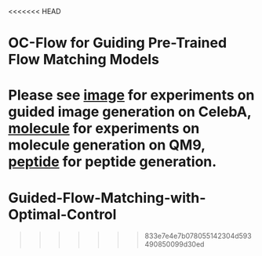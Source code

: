 <<<<<<< HEAD
# OC-Flow for Guiding Pre-Trained Flow Matching Models

Please see [image](image/README.md) for experiments on guided image generation on CelebA, [molecule](molecule/README.md) for experiments on molecule generation on QM9, [peptide](peptide/README.md) for peptide generation.
=======
# Guided-Flow-Matching-with-Optimal-Control
>>>>>>> 833e7e4e7b078055142304d593490850099d30ed

